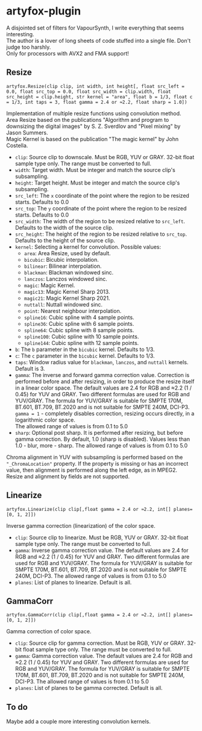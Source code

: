 # artyfox-plugin
A disjointed set of filters for VapourSynth, I write everything that seems interesting.  
The author is a lover of long sheets of code stuffed into a single file. Don't judge too harshly.  
Only for processors with AVX2 and FMA support!
## Resize
`artyfox.Resize(clip clip, int width, int height[, float src_left = 0.0, float src_top = 0.0, float src_width = clip.width, float src_height = clip.height, str kernel = "area", float b = 1/3, float c = 1/3, int taps = 3, float gamma = 2.4 or ≈2.2, float sharp = 1.0])`

Implementation of multiple resize functions using convolution method.  
Area Resize based on the publications "Algorithm and program to downsizing the digital images" by S. Z. Sverdlov and "Pixel mixing" by Jason Summers.  
Magic Kernel is based on the publication "The magic kernel" by John Costella.
* `clip`: Source clip to downscale. Must be RGB, YUV or GRAY. 32-bit float sample type only. The range must be converted to full.
* `width`: Target width. Must be integer and match the source clip's subsampling.
* `height`: Target height. Must be integer and match the source clip's subsampling.
* `src_left`: The `x` coordinate of the point where the region to be resized starts. Defaults to 0.0
* `src_top`: The `y` coordinate of the point where the region to be resized starts. Defaults to 0.0
* `src_width`: The width of the region to be resized relative to `src_left`. Defaults to the width of the source clip.
* `src_height`: The height of the region to be resized relative to `src_top`. Defaults to the height of the source clip.
* `kernel`: Selecting a kernel for convolution. Possible values:
  * `area`: Area Resize, used by default.
  * `bicubic`: Bicubic interpolation.
  * `bilinear`: Bilinear interpolation.
  * `blackman`: Blackman windowed sinc.
  * `lanczos`: Lanczos windowed sinc.
  * `magic`: Magic Kernel.
  * `magic13`: Magic Kernel Sharp 2013.
  * `magic21`: Magic Kernel Sharp 2021.
  * `nuttall`: Nuttall windowed sinc.
  * `point`: Nearest neighbour interpolation.
  * `spline16`: Cubic spline with 4 sample points.
  * `spline36`: Cubic spline with 6 sample points.
  * `spline64`: Cubic spline with 8 sample points.
  * `spline100`: Cubic spline with 10 sample points.
  * `spline144`: Cubic spline with 12 sample points.
* `b`: The `b` parameter in the `bicubic` kernel. Defaults to 1/3.
* `c`: The `c` parameter in the `bicubic` kernel. Defaults to 1/3.
* `taps`: Window radius value for `blackman`, `lanczos`, and `nuttall` kernels. Default is 3.
* `gamma`: The inverse and forward gamma correction value. Correction is performed before and after resizing, in order to produce the resize itself in a linear color space. The default values ​​are 2.4 for RGB and ≈2.2 (1 / 0.45) for YUV and GRAY. Two different formulas are used for RGB and YUV/GRAY. The formula for YUV/GRAY is suitable for SMPTE 170M, BT.601, BT.709, BT.2020 and is not suitable for SMPTE 240M, DCI-P3.  
`gamma = 1` - completely disables correction, resizing occurs directly, in a logarithmic color space.  
The allowed range of values ​​is from 0.1 to 5.0
* `sharp`: Optional post sharp. It is performed after resizing, but before gamma correction. By default, 1.0 (sharp is disabled). Values ​​​​less than 1.0 - blur, more - sharp. The allowed range of values ​​is from 0.1 to 5.0

Chroma alignment in YUV with subsampling is performed based on the `"_ChromaLocation"` property. If the property is missing or has an incorrect value, then alignment is performed along the left edge, as in MPEG2.  
Resize and alignment by fields are not supported.

## Linearize
`artyfox.Linearize(clip clip[,float gamma = 2.4 or ≈2.2, int[] planes=[0, 1, 2]])`

Inverse gamma correction (linearization) of the color space.
* `clip`: Source clip to linearize. Must be RGB, YUV or GRAY. 32-bit float sample type only. The range must be converted to full.
* `gamma`: Inverse gamma correction value. The default values ​​are 2.4 for RGB and ≈2.2 (1 / 0.45) for YUV and GRAY. Two different formulas are used for RGB and YUV/GRAY. The formula for YUV/GRAY is suitable for SMPTE 170M, BT.601, BT.709, BT.2020 and is not suitable for SMPTE 240M, DCI-P3. The allowed range of values ​​is from 0.1 to 5.0
* `planes`: List of planes to linearize. Default is all.

## GammaCorr
`artyfox.GammaCorr(clip clip[,float gamma = 2.4 or ≈2.2, int[] planes=[0, 1, 2]])`

Gamma correction of color space.
* `clip`: Source clip for gamma correction. Must be RGB, YUV or GRAY. 32-bit float sample type only. The range must be converted to full.
* `gamma`: Gamma correction value. The default values ​​are 2.4 for RGB and ≈2.2 (1 / 0.45) for YUV and GRAY. Two different formulas are used for RGB and YUV/GRAY. The formula for YUV/GRAY is suitable for SMPTE 170M, BT.601, BT.709, BT.2020 and is not suitable for SMPTE 240M, DCI-P3. The allowed range of values ​​is from 0.1 to 5.0
* `planes`: List of planes to be gamma corrected. Default is all.
## To do
Maybe add a couple more interesting convolution kernels.
